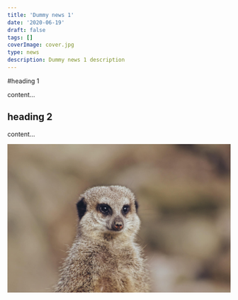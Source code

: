 ```yaml
---
title: 'Dummy news 1'
date: '2020-06-19'
draft: false
tags: []
coverImage: cover.jpg
type: news
description: Dummy news 1 description
---
```


#heading 1

content...

## heading 2

content...

![dummy](cover.jpg)

